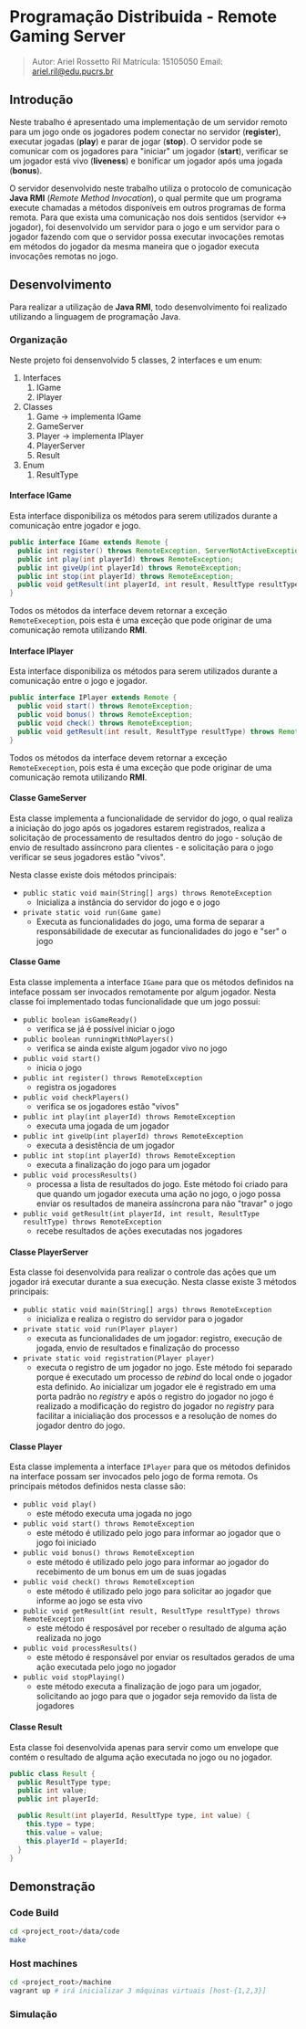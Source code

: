 # Programação Distribuida - Remote Gaming Server
> Autor: Ariel Rossetto Ril
> Matrícula: 15105050
> Email: ariel.ril@edu.pucrs.br

## Introdução
Neste trabalho é apresentado uma implementação de um servidor remoto para um jogo onde os jogadores podem conectar no servidor (**register**), executar jogadas (**play**) e parar de jogar (**stop**). O servidor pode se comunicar com os jogadores para "iniciar" um jogador (**start**), verificar se um jogador está vivo (**liveness**) e bonificar um jogador após uma jogada (**bonus**).

O servidor desenvolvido neste trabalho utiliza o protocolo de comunicação **Java RMI** (*Remote Method Invocation*), o qual permite que um programa execute chamadas a métodos disponíveis em outros programas de forma remota. Para que exista uma comunicação nos dois sentidos (servidor <-> jogador), foi desenvolvido um servidor para o jogo e um servidor para o jogador fazendo com que o servidor possa executar invocações remotas em métodos do jogador da mesma maneira que o jogador executa invocações remotas no jogo.

## Desenvolvimento

Para realizar a utilização de **Java RMI**, todo desenvolvimento foi realizado utilizando a linguagem de programação Java.

### Organização

Neste projeto foi densenvolvido 5 classes, 2 interfaces e um enum:

1. Interfaces
	1. IGame
	2. IPlayer
2. Classes
	1. Game -> implementa IGame
	2. GameServer
	3. Player -> implementa IPlayer
	4. PlayerServer
	5. Result
3. Enum
	1. ResultType

#### Interface IGame
Esta interface disponibiliza os métodos para serem utilizados durante a comunicação entre jogador e jogo.

```java
public interface IGame extends Remote {
  public int register() throws RemoteException, ServerNotActiveException;
  public int play(int playerId) throws RemoteException;
  public int giveUp(int playerId) throws RemoteException;
  public int stop(int playerId) throws RemoteException;
  public void getResult(int playerId, int result, ResultType resultType) throws RemoteException;
}
```

Todos os métodos da interface devem retornar a exceção `RemoteExeception`, pois esta é uma exceção que pode originar de uma comunicação remota utilizando **RMI**.

#### Interface IPlayer
Esta interface disponibiliza os métodos para serem utilizados durante a comunicação entre o jogo e jogador.

```java
public interface IPlayer extends Remote {
  public void start() throws RemoteException;
  public void bonus() throws RemoteException;
  public void check() throws RemoteException;
  public void getResult(int result, ResultType resultType) throws RemoteException;
}
```

Todos os métodos da interface devem retornar a exceção `RemoteExeception`, pois esta é uma exceção que pode originar de uma comunicação remota utilizando **RMI**.

#### Classe GameServer
Esta classe implementa a funcionalidade de servidor do jogo, o qual realiza a iniciação do jogo após os jogadores estarem registrados, realiza a solicitação de processamento de resultados dentro do jogo - solução de envio de resultado assíncrono para clientes - e solicitação para o jogo verificar se seus jogadores estão "vivos".

Nesta classe existe dois métodos principais:

- `public static void main(String[] args) throws RemoteException`
	- Inicializa a instância do servidor do jogo e o jogo
- `private static void run(Game game)` 
	- Executa as funcionalidades do jogo, uma forma de separar a responsábilidade de executar as funcionalidades do jogo e "ser" o jogo

#### Classe Game
Esta classe implementa a interface `IGame` para que os métodos definidos na inteface possam ser invocados remotamente por algum jogador. Nesta classe foi implementado todas funcionalidade que um jogo possui: 

- `public boolean isGameReady()`
	- verifica se já é possível iniciar o jogo
- `public boolean runningWithNoPlayers()`
	- verifica se ainda existe algum jogador vivo no jogo
- `public void start()`
	-  inicia o jogo
- `public int register() throws RemoteException`
	-  registra os jogadores
- `public void checkPlayers()`
	- verifica se os jogadores estão "vivos"
-  `public int play(int playerId) throws RemoteException`
	-  executa uma jogada de um jogador 
-  `public int giveUp(int playerId) throws RemoteException`
	-  executa a desistência de um jogador
-  `public int stop(int playerId) throws RemoteException`
	-  executa a finalização do jogo para um jogador
-  `public void processResults()`
	-  processa a lista de resultados do jogo. Este método foi criado para que quando um jogador executa uma ação no jogo, o jogo possa enviar os resultados de maneira assíncrona para não "travar" o jogo
-  `public void getResult(int playerId, int result, ResultType resultType) throws RemoteException`
	-  recebe resultados de ações executadas nos jogadores

#### Classe PlayerServer
Esta classe foi desenvolvida para realizar o controle das ações que um jogador irá executar durante a sua execução. Nesta classe existe 3 métodos principais:

- `public static void main(String[] args) throws RemoteException`
	- inicializa e realiza o registro do servidor para o jogador
- `private static void run(Player player)`
	- executa as funcionalidades de um jogador: registro, execução de jogada, envio de resultados e finalização do processo
- `private static void registration(Player player)`
	- executa o registro de um jogador no jogo. Este método foi separado porque é executado um processo de *rebind* do local onde o jogador esta definido. Ao inicializar um jogador ele é registrado em uma porta padrão no *registry* e após o registro do jogador no jogo é realizado a modificação do registro do jogador no *registry* para facilitar a inicialiação dos processos e a resolução de nomes do jogador dentro do jogo. 

#### Classe Player
Esta classe implementa a interface `IPlayer` para que os métodos definidos na interface possam ser invocados pelo jogo de forma remota. Os principais métodos definidos nesta classe são:

- `public void play()`
	- este método executa uma jogada no jogo
- `public void start() throws RemoteException`
	- este método é utilizado pelo jogo para informar ao jogador que o jogo foi iniciado
- `public void bonus() throws RemoteException`
	- este método é utilizado pelo jogo para informar ao jogador do recebimento de um bonus em um de suas jogadas
- `public void check() throws RemoteException`
	- este método é utilizado pelo jogo para solicitar ao jogador que informe ao jogo se esta vivo
- `public void getResult(int result, ResultType resultType) throws RemoteException`
	- este método é resposável por receber o resultado de alguma ação realizada no jogo
- `public void processResults()`
	- este método é responsável por enviar os resultados gerados de uma ação executada pelo jogo no jogador
- `public void stopPlaying()`
	- este método executa a finalização de jogo para um jogador, solicitando ao jogo para que o jogador seja removido da lista de jogadores

#### Classe Result
Esta classe foi desenvolvida apenas para servir como um envelope que contém o resultado de alguma ação executada no jogo ou no jogador.

```java
public class Result {
  public ResultType type;
  public int value;
  public int playerId;

  public Result(int playerId, ResultType type, int value) {
    this.type = type;
    this.value = value;
    this.playerId = playerId;
  }
}
```

## Demonstração

### Code Build

```bash
cd <project_root>/data/code
make
```


### Host machines

```bash
cd <project_root>/machine
vagrant up # irá inicializar 3 máquinas virtuais [host-{1,2,3}]
```


### Simulação



